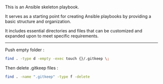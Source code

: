 This is an Ansible skeleton playbook. 

It serves as a starting point for creating Ansible playbooks by providing a basic structure and organization. 

It includes essential directories and files that can be customized and expanded upon to meet specific requirements.


--- 

Push empty folder : 
```bash 
find . -type d -empty -exec touch {}/.gitkeep \;
```

Then delete .gitkeep files : 
```bash 
find . -name ".gitkeep" -type f -delete
```